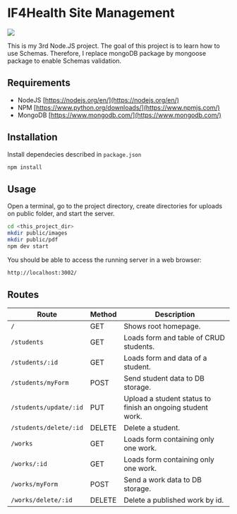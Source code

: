 # IF4Health Site Management

![](https://if4health.netlify.app/logo/opt-if4health-halfsize.png)

This is my 3rd Node.JS project. The goal of this project is to learn how to use Schemas. Therefore, I replace mongoDB package by mongoose package to enable Schemas validation.

## Requirements
- NodeJS [https://nodejs.org/en/](https://nodejs.org/en/)
- NPM [https://www.python.org/downloads/](https://www.npmjs.com/)
- MongoDB [https://www.mongodb.com/](https://www.mongodb.com/)

## Installation
Install dependecies described in `package.json`
```sh
npm install
```

## Usage
Open a terminal, go to the project directory, create directories for uploads on public folder, and start the server.
```sh
cd <this_project_dir>
mkdir public/images
mkdir public/pdf
npm dev start
```
You should be able to access the running server in a web browser:
```sh
http://localhost:3002/
```

## Routes
| Route                   | Method | Description                                                |
|-------------------------|--------|------------------------------------------------------------|
| `/`                     | GET    | Shows root homepage.                                       |
| `/students`             | GET    | Loads form and table of CRUD students.                     |
| `/students/:id`         | GET    | Loads form and data of a student.                          |
| `/students/myForm`      | POST   | Send student data to DB storage.                           |
| `/students/update/:id`  | PUT    | Upload a student status to finish an ongoing student work. |
| `/students/delete/:id`  | DELETE | Delete a student.                                          |
| `/works`                | GET    | Loads form containing only one work.                       |
| `/works/:id`            | GET    | Loads form containing only one work.                       |
| `/works/myForm`         | POST   | Send a work data to DB storage.                            |
| `/works/delete/:id`     | DELETE | Delete a published work by id.                             |